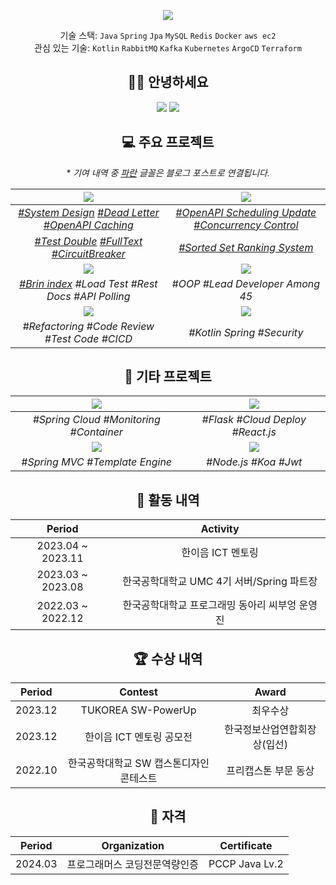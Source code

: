<div align=center>
  
![](https://capsule-render.vercel.app/api?type=waving&color=gradient&height=230&section=header&text=SeungJin%20Kim&fontSize=80&fontAlignY=37&desc=Server%20Developer)


기술 스택: `Java` `Spring` `Jpa` `MySQL` `Redis` `Docker` `aws ec2` <br>
관심 있는 기술: `Kotlin` `RabbitMQ` `Kafka` `Kubernetes` `ArgoCD` `Terraform` <br>


## 👋🏻 안녕하세요
[![](https://mazassumnida.wtf/api/mini/generate_badge?boj=ohksj77)](https://solved.ac/ohksj77/)
![](https://hits.seeyoufarm.com/api/count/incr/badge.svg?url=https%3A%2F%2Fgithub.com%2Fohksj77&count_bg=%2329B0C6&title_bg=%23434343&icon=&icon_color=%23E7E7E7&title=&edge_flat=false)

## 💻 주요 프로젝트
_* 기여 내역 중 [파란](https://github.com/ohksj77) 글꼴은 블로그 포스트로 연결됩니다._

|[![](https://github-readme-stats.vercel.app/api/pin/?theme=github_dark_dimmed&username=HongDam-org&repo=TWTW)](https://github.com/HongDam-org/TWTW)|[![](https://github-readme-stats.vercel.app/api/pin/?theme=github_dark_dimmed&username=tukcom2023CD&repo=DragonGuard-JinJin)](https://github.com/tukcom2023CD/DragonGuard-JinJin)|
|:----:|:----:|
|_[#System Design](https://ohksj77.tistory.com/252) [#Dead Letter](https://ohksj77.tistory.com/260) [#OpenAPI Caching](https://ohksj77.tistory.com/261)_|_[#OpenAPI Scheduling Update](https://ohksj77.tistory.com/258) [#Concurrency Control](https://ohksj77.tistory.com/251)_|
|_[#Test Double](https://ohksj77.tistory.com/263) [#FullText](https://ohksj77.tistory.com/259) [#CircuitBreaker](https://ohksj77.tistory.com/262)_|_[#Sorted Set Ranking System](https://ohksj77.tistory.com/256)_|
|[![](https://github-readme-stats.vercel.app/api/pin/?theme=github_dark_dimmed&username=ALLBACK-2022&repo=DoodleDoodle-v2)](https://github.com/ALLBACK-2022/DoodleDoodle-v2)|[![](https://github-readme-stats.vercel.app/api/pin/?theme=github_dark_dimmed&username=C-B-U&repo=owl-forest)](https://github.com/C-B-U/owl-forest)|
|_[#Brin index](https://ohksj77.tistory.com/250) #Load Test #Rest Docs #API Polling_|_#OOP #Lead Developer Among 45_|
|[![](https://github-readme-stats.vercel.app/api/pin/?theme=github_dark_dimmed&username=TeamOwori&repo=Owori-Server)](https://github.com/TeamOwori/Owori-Server)|[![](https://github-readme-stats.vercel.app/api/pin/?theme=github_dark_dimmed&username=sunday-study-kr&repo=used-car)](https://github.com/sunday-study-kr/used-car)|
|_#Refactoring #Code Review #Test Code #CICD_|_#Kotlin Spring #Security_|

## 💾 기타 프로젝트

|[![](https://github-readme-stats.vercel.app/api/pin/?theme=github_dark_dimmed&username=ComputerApplicationLKC&repo=AlgorithmReview)](https://github.com/ComputerApplicationLKC/AlgorithmReview)|[![](https://github-readme-stats.vercel.app/api/pin/?theme=github_dark_dimmed&username=ALLBACK-2022&repo=DoodleDoodle)](https://github.com/ALLBACK-2022/DoodleDoodle)|
|:----:|:----:|
|_#Spring Cloud #Monitoring #Container_|_#Flask #Cloud Deploy #React.js_|
|[![](https://github-readme-stats.vercel.app/api/pin/?theme=github_dark_dimmed&username=bid-bid&repo=bidbid)](https://github.com/bid-bid/bidbid)|[![](https://github-readme-stats.vercel.app/api/pin/?theme=github_dark_dimmed&username=TUK-Board-Project&repo=DeveloperBoard)](https://github.com/TUK-Board-Project/DeveloperBoard)|
|_#Spring MVC #Template Engine_|_#Node.js #Koa #Jwt_|


## 📜 활동 내역

|Period|Activity|
|:----:|:----:|
|2023.04 ~ 2023.11|한이음 ICT 멘토링|
|2023.03 ~ 2023.08|한국공학대학교 UMC 4기 서버/Spring 파트장|
|2022.03 ~ 2022.12|한국공학대학교 프로그래밍 동아리 씨부엉 운영진|

## 🏆 수상 내역

|Period|Contest|Award|
|:----:|:----:|:----:|
|2023.12|TUKOREA SW-PowerUp|최우수상|
|2023.12|한이음 ICT 멘토링 공모전|한국정보산업연합회장상(입선)|
|2022.10|한국공학대학교 SW 캡스톤디자인 콘테스트|프리캡스톤 부문 동상|

## 🔐 자격

|Period|Organization|Certificate|
|:----:|:----:|:----:|
|2024.03|프로그래머스 코딩전문역량인증|PCCP Java Lv.2|

</div>
